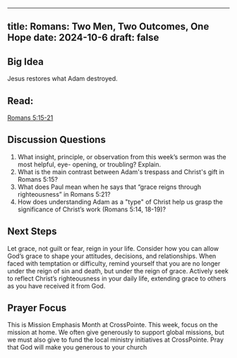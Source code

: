 
---
title: Romans: Two Men, Two Outcomes, One Hope
date: 2024-10-6
draft: false
---

## Big Idea
Jesus restores what Adam destroyed.

## Read: 
[Romans 5:15-21](https://www.bible.com/bible/59/ROM.5.ESV)

## Discussion Questions
1. What insight, principle, or observation from this week’s sermon was the most helpful, eye-
opening, or troubling? Explain.
2. What is the main contrast between Adam's trespass and Christ's gift in Romans 5:15?
3. What does Paul mean when he says that “grace reigns through righteousness” in Romans
5:21?
4. How does understanding Adam as a "type" of Christ help us grasp the significance of
Christ’s work (Romans 5:14, 18-19)?

## Next Steps
Let grace, not guilt or fear, reign in your life. Consider how you can allow God’s grace to shape
your attitudes, decisions, and relationships. When faced with temptation or difficulty, remind
yourself that you are no longer under the reign of sin and death, but under the reign of grace.
Actively seek to reflect Christ’s righteousness in your daily life, extending grace to others as you
have received it from God.

## Prayer Focus
This is Mission Emphasis Month at CrossPointe. This week, focus on the mission at home. We
often give generously to support global missions, but we must also give to fund the local ministry
initiatives at CrossPointe. Pray that God will make you generous to your church